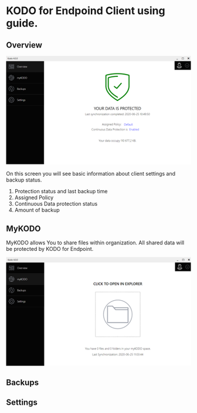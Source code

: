 # KODO for Endpoind Client using guide.

## Overview

![](../.gitbook/assets/clientoverwiew.png)

On this screen you will see basic information about client settings and backup status.

1. Protection status and last backup time
2. Assigned Policy
3. Continuous Data protection status
4. Amount of backup

## MyKODO

MyKODO allows You to share files within organization.
All shared data will be protected by KODO for Endpoint.

![](../.gitbook/assets/mykodo.png)

## Backups


## Settings